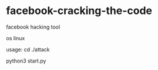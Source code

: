 # facebook-cracking-the-code

facebook hacking tool

os linux

usage:
cd ./attack

python3 start.py
